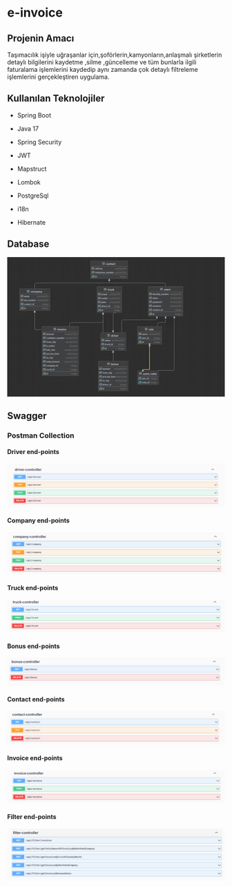 # e-invoice

## Projenin Amacı 

Taşımacılık işiyle uğraşanlar için,şoförlerin,kamyonların,anlaşmalı şirketlerin detaylı bilgilerini kaydetme ,silme ,güncelleme ve tüm bunlarla ilgili faturalama işlemlerini kaydedip aynı zamanda çok detaylı filtreleme işlemlerini gerçekleştiren uygulama.

## Kullanılan Teknolojiler

* Spring Boot 

* Java 17

* Spring Security

* JWT

* Mapstruct

* Lombok

* PostgreSql

* i18n 

* Hibernate

## Database 

![ekran görüntüleri](https://github.com/eminezubeyde/e-invoice/blob/master/screen-shoots/database.png)


## Swagger

### Postman Collection

#### Driver end-points

![ekran görüntüleri](https://github.com/eminezubeyde/e-invoice/blob/master/screen-shoots/driver-end-points.png)

#### Company end-points

![ekran görüntüleri](https://github.com/eminezubeyde/e-invoice/blob/master/screen-shoots/company-end-points.png)

#### Truck end-points

![ekran görüntüleri](https://github.com/eminezubeyde/e-invoice/blob/master/screen-shoots/truck-end-points.png)

#### Bonus end-points

![ekran görüntüleri](https://github.com/eminezubeyde/e-invoice/blob/master/screen-shoots/bonus-end-points.png)

#### Contact end-points

![ekran görüntüleri](https://github.com/eminezubeyde/e-invoice/blob/master/screen-shoots/contact-end-points.png)

#### Invoice end-points

![ekran görüntüleri](https://github.com/eminezubeyde/e-invoice/blob/master/screen-shoots/invoice-end-points.png)

#### Filter end-points

![ekran görüntüleri](https://github.com/eminezubeyde/e-invoice/blob/master/screen-shoots/filter-end-points.png)





